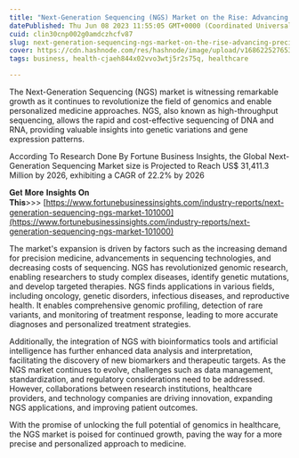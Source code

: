 ```yaml
---
title: "Next-Generation Sequencing (NGS) Market on the Rise: Advancing Precision Medicine"
datePublished: Thu Jun 08 2023 11:55:05 GMT+0000 (Coordinated Universal Time)
cuid: clin30cnp002g0amdczhcfv87
slug: next-generation-sequencing-ngs-market-on-the-rise-advancing-precision-medicine
cover: https://cdn.hashnode.com/res/hashnode/image/upload/v1686225276530/95a28c07-183a-410b-87ab-ad7141141939.png
tags: business, health-cjaeh844x02vvo3wtj5r2s75q, healthcare

---
```


The Next-Generation Sequencing (NGS) market is witnessing remarkable growth as it continues to revolutionize the field of genomics and enable personalized medicine approaches. NGS, also known as high-throughput sequencing, allows the rapid and cost-effective sequencing of DNA and RNA, providing valuable insights into genetic variations and gene expression patterns.

According To Research Done By Fortune Business Insights, the Global Next-Generation Sequencing Market size is Projected to Reach US$ 31,411.3 Million by 2026, exhibiting a CAGR of 22.2% by 2026

𝐆𝐞𝐭 𝐌𝐨𝐫𝐞 𝐈𝐧𝐬𝐢𝐠𝐡𝐭𝐬 𝐎𝐧 𝐓𝐡𝐢𝐬&gt;&gt;&gt; [https://www.fortunebusinessinsights.com/industry-reports/next-generation-sequencing-ngs-market-101000](https://www.fortunebusinessinsights.com/industry-reports/next-generation-sequencing-ngs-market-101000)

The market's expansion is driven by factors such as the increasing demand for precision medicine, advancements in sequencing technologies, and decreasing costs of sequencing. NGS has revolutionized genomic research, enabling researchers to study complex diseases, identify genetic mutations, and develop targeted therapies. NGS finds applications in various fields, including oncology, genetic disorders, infectious diseases, and reproductive health. It enables comprehensive genomic profiling, detection of rare variants, and monitoring of treatment response, leading to more accurate diagnoses and personalized treatment strategies.

Additionally, the integration of NGS with bioinformatics tools and artificial intelligence has further enhanced data analysis and interpretation, facilitating the discovery of new biomarkers and therapeutic targets. As the NGS market continues to evolve, challenges such as data management, standardization, and regulatory considerations need to be addressed. However, collaborations between research institutions, healthcare providers, and technology companies are driving innovation, expanding NGS applications, and improving patient outcomes.

With the promise of unlocking the full potential of genomics in healthcare, the NGS market is poised for continued growth, paving the way for a more precise and personalized approach to medicine.